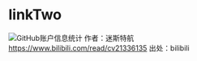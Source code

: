 # linkTwo
![GitHub账户信息统计](https://github-stats.ubrong.com/api?username=purpro&show_icons=true&theme=tokyonight) 作者：迷斯特航 https://www.bilibili.com/read/cv21336135 出处：bilibili
